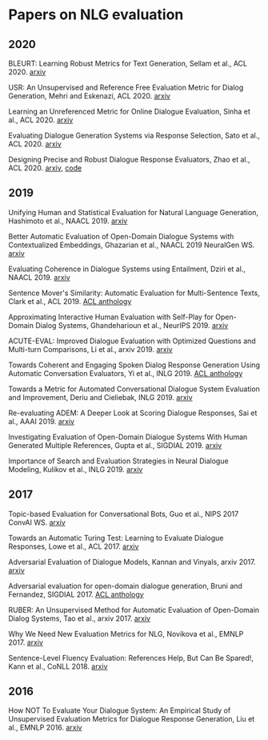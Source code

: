 # Papers on NLG evaluation

## 2020

BLEURT: Learning Robust Metrics for Text Generation, Sellam et al., ACL 2020.
[arxiv](https://arxiv.org/abs/2004.04696)

USR: An Unsupervised and Reference Free Evaluation Metric for Dialog Generation, Mehri and Eskenazi, ACL 2020.
[arxiv](https://arxiv.org/abs/2005.00456)

Learning an Unreferenced Metric for Online Dialogue Evaluation, Sinha et al., ACL 2020.
[arxiv](https://arxiv.org/abs/2005.00583)

Evaluating Dialogue Generation Systems via Response Selection, Sato et al., ACL 2020.
[arxiv](https://arxiv.org/abs/2004.14302)

Designing Precise and Robust Dialogue Response Evaluators, Zhao et al., ACL 2020.
[arxiv](https://arxiv.org/abs/2004.04908), [code](https://github.com/ZHAOTING/dialog-processing)

## 2019

Unifying Human and Statistical Evaluation for Natural Language Generation, Hashimoto et al., NAACL 2019.
[arxiv](https://arxiv.org/abs/1904.02792)

Better Automatic Evaluation of Open-Domain Dialogue Systems with Contextualized Embeddings, Ghazarian et al., NAACL 2019 NeuralGen WS.
[arxiv](https://arxiv.org/abs/1904.10635)

Evaluating Coherence in Dialogue Systems using Entailment, Dziri et al., NAACL 2019.
[arxiv](https://arxiv.org/abs/1904.03371)

Sentence Mover's Similarity: Automatic Evaluation for Multi-Sentence Texts, Clark et al., ACL 2019.
[ACL anthology](https://www.aclweb.org/anthology/P19-1264/)

Approximating Interactive Human Evaluation with Self-Play for Open-Domain Dialog Systems, Ghandeharioun et al., NeurIPS 2019.
[arxiv](https://arxiv.org/abs/1906.09308)

ACUTE-EVAL: Improved Dialogue Evaluation with Optimized Questions and Multi-turn Comparisons, Li et al., arxiv 2019.
[arxiv](https://arxiv.org/abs/1909.03087)

Towards Coherent and Engaging Spoken Dialog Response Generation Using Automatic Conversation Evaluators, Yi et al., INLG 2019.
[ACL anthology](https://www.aclweb.org/anthology/W19-8608/)

Towards a Metric for Automated Conversational Dialogue System Evaluation and Improvement, Deriu and Cieliebak, INLG 2019.
[arxiv](https://arxiv.org/abs/1909.12066)

Re-evaluating ADEM: A Deeper Look at Scoring Dialogue Responses, Sai et al., AAAI 2019.
[arxiv](https://arxiv.org/abs/1902.08832)

Investigating Evaluation of Open-Domain Dialogue Systems With Human Generated Multiple References, Gupta et al., SIGDIAL 2019.
[arxiv](https://arxiv.org/abs/1907.10568)

Importance of Search and Evaluation Strategies in Neural Dialogue Modeling, Kulikov et al., INLG 2019.
[arxiv](https://arxiv.org/abs/1811.00907)

## 2017

Topic-based Evaluation for Conversational Bots, Guo et al., NIPS 2017 ConvAI WS.
[arxiv](https://arxiv.org/abs/1801.03622)

Towards an Automatic Turing Test: Learning to Evaluate Dialogue Responses, Lowe et al., ACL 2017.
[arxiv](https://arxiv.org/abs/1708.07149)

Adversarial Evaluation of Dialogue Models, Kannan and Vinyals, arxiv 2017.
[arxiv](https://arxiv.org/abs/1701.08198)

Adversarial evaluation for open-domain dialogue generation, Bruni and Fernandez, SIGDIAL 2017.
[ACL anthology](https://www.aclweb.org/anthology/W17-5534/)

RUBER: An Unsupervised Method for Automatic Evaluation of Open-Domain Dialog Systems, Tao et al., arxiv 2017.
[arxiv](https://arxiv.org/abs/1701.03079)

Why We Need New Evaluation Metrics for NLG, Novikova et al., EMNLP 2017.
[arxiv](https://arxiv.org/abs/1707.06875)

Sentence-Level Fluency Evaluation: References Help, But Can Be Spared!, Kann et al., CoNLL 2018.
[arxiv](https://arxiv.org/abs/1809.08731)




## 2016

How NOT To Evaluate Your Dialogue System: An Empirical Study of Unsupervised Evaluation Metrics for Dialogue Response Generation, Liu et al., EMNLP 2016.
[arxiv](https://arxiv.org/abs/1603.08023)